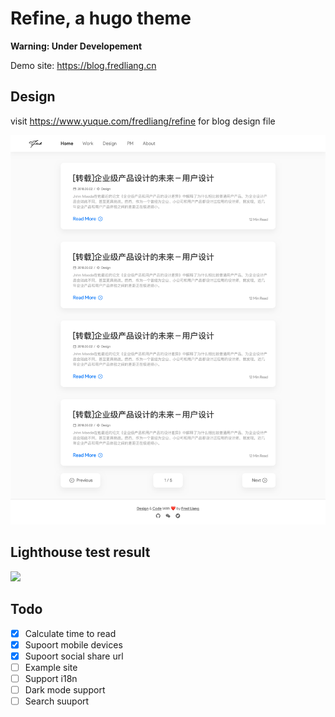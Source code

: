 # Refine, a hugo theme

**Warning: Under Developement**

Demo site: <https://blog.fredliang.cn>

## Design

visit <https://www.yuque.com/fredliang/refine> for blog design file

![ ](static/images/homepage.png)

## Lighthouse test result

![](https://storage.fredliang.cn/web/blog-lighthouse-score.gif)

## Todo

- [x] Calculate time to read
- [x] Supoort mobile devices
- [x] Supoort social share url
- [ ] Example site
- [ ] Support i18n
- [ ] Dark mode support
- [ ] Search suuport
